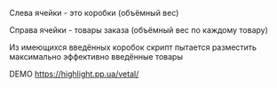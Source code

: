 Слева ячейки - это коробки (объёмный вес)

Справа ячейки - товары заказа (объёмный вес по каждому товару)

Из имеющихся введённых коробок скрипт пытается разместить максимально эффективно введённые товары

DEMO https://highlight.pp.ua/vetal/
